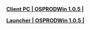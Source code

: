 **[Client PC | OSPRODWin 1.0.5 |  ](https://autopatchos.starrails.com/client/download/20230413214947_toY0cWzqBhhM2EDV/StarRail_1.0.5.zip)**

**[Launcher | OSPRODWin 1.0.5 |  ](https://download-porter.hoyoverse.com/download-porter/2023/04/21/StarRail_setup_hoyoverse_20230422200015%20(2).exe)**
